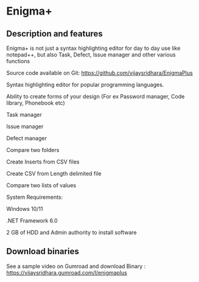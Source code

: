 # Enigma+

## Description and features

Enigma+ is not just a syntax highlighting editor for day to day use like notepad++, but also Task, Defect, Issue manager and other various functions

Source code available on Git: https://github.com/vijaysridhara/EnigmaPlus

Syntax highlighting editor for popular programming languages.

Ability to create forms of your design (For ex Password manager, Code library, Phonebook etc)

Task manager

Issue manager

Defect manager

Compare two folders

Create Inserts from CSV files

Create CSV from Length delimited file

Compare two lists of values

System Requirements:

Windows 10/11

.NET Framework 6.0

2 GB of HDD and Admin authority to install software

## Download binaries

See a sample video on Gumroad and download Binary : https://vijaysridhara.gumroad.com/l/enigmaplus

